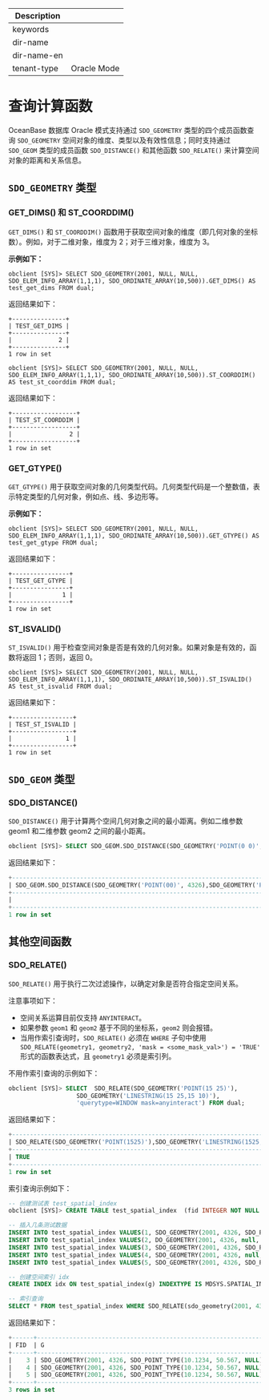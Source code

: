 | Description   |                 |
|---------------|-----------------|
| keywords      |                 |
| dir-name      |                 |
| dir-name-en   |                 |
| tenant-type   | Oracle Mode     |

# 查询计算函数

OceanBase 数据库 Oracle 模式支持通过 `SDO_GEOMETRY` 类型的四个成员函数查询 `SDO_GEOMETRY` 空间对象的维度、类型以及有效性信息；同时支持通过 `SDO_GEOM` 类型的成员函数 `SDO_DISTANCE()` 和其他函数 `SDO_RELATE()` 来计算空间对象的距离和关系信息。

## `SDO_GEOMETRY` 类型

### GET_DIMS() 和 ST_COORDDIM()

`GET_DIMS()` 和 `ST_COORDDIM()` 函数用于获取空间对象的维度（即几何对象的坐标数）。例如，对于二维对象，维度为 2；对于三维对象，维度为 3。

**示例如下：**

```shell
obclient [SYS]> SELECT SDO_GEOMETRY(2001, NULL, NULL, SDO_ELEM_INFO_ARRAY(1,1,1), SDO_ORDINATE_ARRAY(10,500)).GET_DIMS() AS test_get_dims FROM dual;
```

返回结果如下：

```shell
+---------------+
| TEST_GET_DIMS |
+---------------+
|             2 |
+---------------+
1 row in set
```

```shell
obclient [SYS]> SELECT SDO_GEOMETRY(2001, NULL, NULL, SDO_ELEM_INFO_ARRAY(1,1,1), SDO_ORDINATE_ARRAY(10,500)).ST_COORDDIM() AS test_st_coorddim FROM dual;
```

返回结果如下：

```shell
+------------------+
| TEST_ST_COORDDIM |
+------------------+
|                2 |
+------------------+
1 row in set
```

### GET_GTYPE()

`GET_GTYPE()` 用于获取空间对象的几何类型代码。几何类型代码是一个整数值，表示特定类型的几何对象，例如点、线、多边形等。

**示例如下：**

```shell
obclient [SYS]> SELECT SDO_GEOMETRY(2001, NULL, NULL, SDO_ELEM_INFO_ARRAY(1,1,1), SDO_ORDINATE_ARRAY(10,500)).GET_GTYPE() AS test_get_gtype FROM dual;
```

返回结果如下：

```shell
+----------------+
| TEST_GET_GTYPE |
+----------------+
|              1 |
+----------------+
1 row in set
```

### ST_ISVALID()

`ST_ISVALID()` 用于检查空间对象是否是有效的几何对象。如果对象是有效的，函数将返回 1；否则，返回 0。

```shell
obclient [SYS]> SELECT SDO_GEOMETRY(2001, NULL, NULL, SDO_ELEM_INFO_ARRAY(1,1,1), SDO_ORDINATE_ARRAY(10,500)).ST_ISVALID() AS test_st_isvalid FROM dual;
```

返回结果如下：

```shell
+-----------------+
| TEST_ST_ISVALID |
+-----------------+
|               1 |
+-----------------+
1 row in set
```

## `SDO_GEOM` 类型

### SDO_DISTANCE()

`SDO_DISTANCE()` 用于计算两个空间几何对象之间的最小距离。例如二维参数 geom1 和二维参数 geom2 之间的最小距离。

```sql
obclient [SYS]> SELECT SDO_GEOM.SDO_DISTANCE(SDO_GEOMETRY('POINT(0 0)', 4326), SDO_GEOMETRY('POINT(0.01 0)', 4326)) FROM dual;
```

返回结果如下：

```sql
+-----------------------------------------------------------------------------------------+
| SDO_GEOM.SDO_DISTANCE(SDO_GEOMETRY('POINT(00)', 4326),SDO_GEOMETRY('POINT(0.010)',4326)) |
+-----------------------------------------------------------------------------------------+
|                                                                      1113.1949077920626 |
+-----------------------------------------------------------------------------------------+
1 row in set
```

## 其他空间函数

### SDO_RELATE()

`SDO_RELATE()` 用于执行二次过滤操作，以确定对象是否符合指定空间关系。

注意事项如下：

* 空间关系运算目前仅支持 `ANYINTERACT`。
* 如果参数 `geom1` 和 `geom2` 基于不同的坐标系，`geom2` 则会报错。
* 当用作索引查询时，`SDO_RELATE()` 必须在 `WHERE` 子句中使用 `SDO_RELATE(geometry1, geometry2, 'mask = <some_mask_val>') = 'TRUE'` 形式的函数表达式，且 `geometry1` 必须是索引列。

不用作索引查询的示例如下：

```sql
obclient [SYS]> SELECT  SDO_RELATE(SDO_GEOMETRY('POINT(15 25)'),
                   SDO_GEOMETRY('LINESTRING(15 25,15 10)'), 
                   'querytype=WINDOW mask=anyinteract') FROM dual;
```

返回结果如下：

```sql
+------------------------------------------------------------------------------------------------------------------+
| SDO_RELATE(SDO_GEOMETRY('POINT(1525)'),SDO_GEOMETRY('LINESTRING(1525, 1510)'),'QUERYTYPE=WINDOWMASK=ANYINTERACT') |
+------------------------------------------------------------------------------------------------------------------+
| TRUE                                                                                                             |
+------------------------------------------------------------------------------------------------------------------+
1 row in set
```

索引查询示例如下：

```sql
-- 创建测试表 test_spatial_index
obclient [SYS]> CREATE TABLE test_spatial_index  (fid INTEGER NOT NULL PRIMARY KEY, g SDO_GEOMETRY NOT NULL SRID 4326 );

-- 插入几条测试数据
INSERT INTO test_spatial_index VALUES(1, SDO_GEOMETRY(2001, 4326, SDO_POINT_TYPE(10 50, null), null, null));
INSERT INTO test_spatial_index VALUES(2, DO_GEOMETRY(2001, 4326, null, SDO_ELEM_INFO_ARRAY (1,1,1), SDO_ORDINATE_ARRAY (10,50)));
INSERT INTO test_spatial_index VALUES(3, SDO_GEOMETRY(2001, 4326, SDO_POINT_TYPE(10.1234,50.567,null), null, null));
INSERT INTO test_spatial_index VALUES(4, SDO_GEOMETRY(2001, 4326, null, SDO_ELEM_INFO_ARRAY (1,1,1), SDO_ORDINATE_ARRAY (10.1234,50.567)));
INSERT INTO test_spatial_index VALUES(5, SDO_GEOMETRY(2001, 4326, SDO_POINT_TYPE(10.1234,50.567,null), null, null));

-- 创建空间索引 idx
CREATE INDEX idx ON test_spatial_index(g) INDEXTYPE IS MDSYS.SPATIAL_INDEX;

-- 索引查询
SELECT * FROM test_spatial_index WHERE SDO_RELATE(sdo_geometry(2001, 4326, SDO_POINT_TYPE(10.1234,50.567,null), null, null), g, 'querytype=WINDOW mask=anyinteract') = 'TRUE';
```

返回结果如下：

```sql
+------+-----------------------------------------------------------------------------+
| FID  | G                                                                           |
+------+-----------------------------------------------------------------------------+
|    3 | SDO_GEOMETRY(2001, 4326, SDO_POINT_TYPE(10.1234, 50.567, NULL), NULL, NULL) |
|    4 | SDO_GEOMETRY(2001, 4326, SDO_POINT_TYPE(10.1234, 50.567, NULL), NULL, NULL) |
|    5 | SDO_GEOMETRY(2001, 4326, SDO_POINT_TYPE(10.1234, 50.567, NULL), NULL, NULL) |
+------+-----------------------------------------------------------------------------+
3 rows in set
```